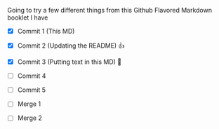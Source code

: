 Going to try a few different things from this Github Flavored Markdown booklet I have
- [X] Commit 1 (This MD)
- [X] Commit 2 (Updating the README) :+1:
- [X] Commit 3 (Putting text in this MD) :rocket:
- [ ] Commit 4
- [ ] Commit 5

- [ ] Merge 1
- [ ] Merge 2
